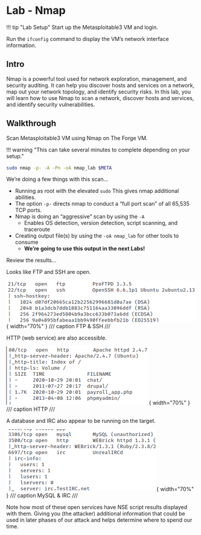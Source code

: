 # Lab - Nmap

!!! tip "Lab Setup"
    Start up the Metasploitable3 VM and login.

Run the `ifconfig` command to display the VM’s network interface information.

## Intro

Nmap is a powerful tool used for network exploration, management, and security auditing. It can help you discover hosts and services on a network, map out your network topology, and identify security risks. In this lab, you will learn how to use Nmap to scan a network, discover hosts and services, and identify security vulnerabilities.

## Walkthrough

Scan Metasploitable3 VM using Nmap on The Forge VM.

!!! warning "This can take several minutes to complete depending on your setup."

```bash
sudo nmap -p- -A -Pn -oA nmap_lab $META
```

We’re doing a few things with this scan…

- Running as root with the elevated `sudo` This gives nmap additional abilities.
- The option `-p-` directs nmap to conduct a “full port scan” of all 65,535 TCP ports.
- Nmap is doing an “aggressive” scan by using the `-A`
    - Enables OS detection, version detection, script scanning, and traceroute
- Creating output file(s) by using the `-oA nmap_lab` for other tools to consume
    - **We’re going to use this output in the next Labs!**

Review the results…

Looks like FTP and SSH are open.

![FTP & SSH](./img/Untitled.png){ width="70%" }
/// caption
FTP & SSH
///

HTTP (web service) are also accessible.

![HTTP](./img/Untitled%201.png){ width="70%" }
/// caption
HTTP
///

A database and IRC also appear to be running on the target.

![MySQL & IRC](./img/Untitled%202.png){ width="70%" }
/// caption
MySQL & IRC
///

Note how most of these open services have NSE script results displayed with them. Giving you (the attacker) additional information that could be used in later phases of our attack and helps determine where to spend our time.